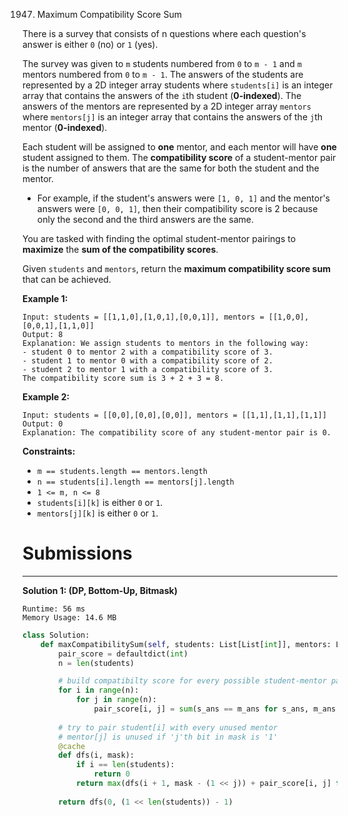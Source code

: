1947. Maximum Compatibility Score Sum

There is a survey that consists of n questions where each question's answer is either `0` (no) or `1` (yes).

The survey was given to `m` students numbered from `0` to `m - 1` and `m` mentors numbered from `0` to `m - 1`. The answers of the students are represented by a 2D integer array students where `students[i]` is an integer array that contains the answers of the `i`th student (**0-indexed**). The answers of the mentors are represented by a 2D integer array `mentors` where `mentors[j]` is an integer array that contains the answers of the `j`th mentor (**0-indexed**).

Each student will be assigned to **one** mentor, and each mentor will have **one** student assigned to them. The **compatibility score** of a student-mentor pair is the number of answers that are the same for both the student and the mentor.

* For example, if the student's answers were `[1, 0, 1]` and the mentor's answers were `[0, 0, 1]`, then their compatibility score is 2 because only the second and the third answers are the same.

You are tasked with finding the optimal student-mentor pairings to **maximize** the **sum of the compatibility scores**.

Given `students` and `mentors`, return the **maximum compatibility score sum** that can be achieved.

 

**Example 1:**
```
Input: students = [[1,1,0],[1,0,1],[0,0,1]], mentors = [[1,0,0],[0,0,1],[1,1,0]]
Output: 8
Explanation: We assign students to mentors in the following way:
- student 0 to mentor 2 with a compatibility score of 3.
- student 1 to mentor 0 with a compatibility score of 2.
- student 2 to mentor 1 with a compatibility score of 3.
The compatibility score sum is 3 + 2 + 3 = 8.
```

**Example 2:**
```
Input: students = [[0,0],[0,0],[0,0]], mentors = [[1,1],[1,1],[1,1]]
Output: 0
Explanation: The compatibility score of any student-mentor pair is 0.
```

**Constraints:**

* `m == students.length == mentors.length`
* `n == students[i].length == mentors[j].length`
* `1 <= m, n <= 8`
* `students[i][k]` is either `0` or `1`.
* `mentors[j][k]` is either `0` or `1`.

# Submissions
---
**Solution 1: (DP, Bottom-Up, Bitmask)**
```
Runtime: 56 ms
Memory Usage: 14.6 MB
```
```python
class Solution:
    def maxCompatibilitySum(self, students: List[List[int]], mentors: List[List[int]]) -> int:
        pair_score = defaultdict(int)
        n = len(students)

        # build compatibilty score for every possible student-mentor pair
        for i in range(n):
            for j in range(n):
                pair_score[i, j] = sum(s_ans == m_ans for s_ans, m_ans in zip(students[i], mentors[j]))
        
        # try to pair student[i] with every unused mentor
        # mentor[j] is unused if 'j'th bit in mask is '1'
        @cache
        def dfs(i, mask):
            if i == len(students):
                return 0
            return max(dfs(i + 1, mask - (1 << j)) + pair_score[i, j] for j in range(n) if (1 << j) & mask)
                    
        return dfs(0, (1 << len(students)) - 1)
```
